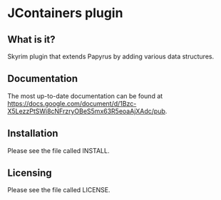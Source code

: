 JContainers plugin
==================

What is it?
-----------

Skyrim plugin that extends Papyrus by adding various data structures.

Documentation
-------------

The most up-to-date documentation can be found at
https://docs.google.com/document/d/1Bzc-X5LezzPtSWi8cNFrzryOBeS5mx63R5eoaAjXAdc/pub.

Installation
------------

Please see the file called INSTALL.
  
Licensing
---------

Please see the file called LICENSE.
